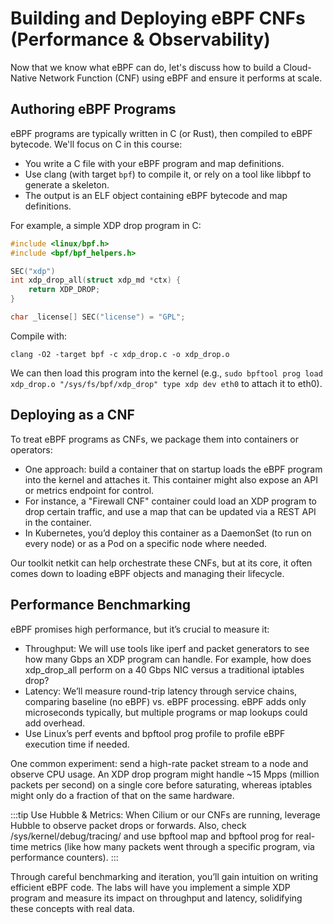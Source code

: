 # Building and Deploying eBPF CNFs (Performance & Observability)

Now that we know what eBPF can do, let's discuss how to build a Cloud-Native Network Function (CNF) using eBPF and ensure it performs at scale.

## Authoring eBPF Programs

eBPF programs are typically written in C (or Rust), then compiled to eBPF bytecode. We'll focus on C in this course:
- You write a C file with your eBPF program and map definitions.
- Use clang (with target `bpf`) to compile it, or rely on a tool like libbpf to generate a skeleton.
- The output is an ELF object containing eBPF bytecode and map definitions.

For example, a simple XDP drop program in C:
```c
#include <linux/bpf.h>
#include <bpf/bpf_helpers.h>

SEC("xdp")
int xdp_drop_all(struct xdp_md *ctx) {
    return XDP_DROP;
}

char _license[] SEC("license") = "GPL";
```

Compile with:

```
clang -O2 -target bpf -c xdp_drop.c -o xdp_drop.o
```

We can then load this program into the kernel (e.g., `sudo bpftool prog load xdp_drop.o "/sys/fs/bpf/xdp_drop" type xdp dev eth0` to attach it to eth0).

## Deploying as a CNF

To treat eBPF programs as CNFs, we package them into containers or operators:
- One approach: build a container that on startup loads the eBPF program into the kernel and attaches it. This container might also expose an API or metrics endpoint for control.
- For instance, a "Firewall CNF" container could load an XDP program to drop certain traffic, and use a map that can be updated via a REST API in the container.
- In Kubernetes, you’d deploy this container as a DaemonSet (to run on every node) or as a Pod on a specific node where needed.

Our toolkit netkit can help orchestrate these CNFs, but at its core, it often comes down to loading eBPF objects and managing their lifecycle.

## Performance Benchmarking

eBPF promises high performance, but it’s crucial to measure it:
- Throughput: We will use tools like iperf and packet generators to see how many Gbps an XDP program can handle. For example, how does xdp_drop_all perform on a 40 Gbps NIC versus a traditional iptables drop?
- Latency: We’ll measure round-trip latency through service chains, comparing baseline (no eBPF) vs. eBPF processing. eBPF adds only microseconds typically, but multiple programs or map lookups could add overhead.
- Use Linux’s perf events and bpftool prog profile to profile eBPF execution time if needed.

One common experiment: send a high-rate packet stream to a node and observe CPU usage. An XDP drop program might handle ~15 Mpps (million packets per second) on a single core before saturating, whereas iptables might only do a fraction of that on the same hardware.

:::tip
Use Hubble & Metrics: When Cilium or our CNFs are running, leverage Hubble to observe packet drops or forwards. Also, check /sys/kernel/debug/tracing/ and use bpftool map and bpftool prog for real-time metrics (like how many packets went through a specific program, via performance counters).
:::

Through careful benchmarking and iteration, you’ll gain intuition on writing efficient eBPF code. The labs will have you implement a simple XDP program and measure its impact on throughput and latency, solidifying these concepts with real data.